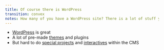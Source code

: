```yaml
---
title: Of course there is WordPress
transition: convex
notes: How many of you have a WordPress site? There is a lot of stuff you can do with WordPress and it is especially useful for large groups. WordPress dot com is an easy place to start and these days there are a ton of great tutorials out there. 
---
```


- [WordPress](https://wordpress.com) is great
- A lot of pre-made [themes](https://wordpress.com/themes/filter/portfolio) and plugins
- But hard to do [special projects](https://www.washingtonpost.com/wellness/interactive/2024/boxing-gyms-how-to/) and [interactives](https://www.nytimes.com/interactive/2014/upshot/dialect-quiz-map.html) within the CMS